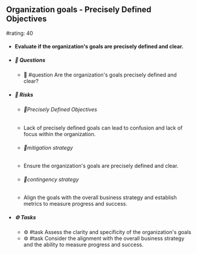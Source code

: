 ## Organization goals - Precisely Defined Objectives
#rating: 40
- #### Evaluate if the organization's goals are precisely defined and clear.
- ##### 💭 Questions
  - 💭 #question Are the organization's goals precisely defined and clear?
- ##### 🚨 Risks

  - ###### 🚨Precisely Defined Objectives
  - Lack of precisely defined goals can lead to confusion and lack of focus within the organization.
  - ###### 🚨mitigation strategy
  - Ensure the organization's goals are precisely defined and clear.
  - ###### 🚨contingency strategy
  - Align the goals with the overall business strategy and establish metrics to measure progress and success.
- ##### ⚙️ Tasks
  - ⚙️ #task Assess the clarity and specificity of the organization's goals
  - ⚙️ #task  Consider the alignment with the overall business strategy and the ability to measure progress and success.


